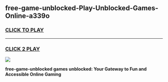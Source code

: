 
## free-game-unblocked-Play-Unblocked-Games-Online-a339o
<h3>
<a href="https://premium76.site?title=free-game-unblocked&ref=24A">CLICK TO PLAY</a></h3>
<hr>

<h3>
<a href="https://premium76.site?title=free-game-unblocked&ref=24A">CLICK 2 PLAY</a>
  
</h3>

<a href="https://premium76.site?title=free-game-unblocked&ref=24A"><img src="https://clearcache.store/games.png"></a>


**free-game-unblocked games unblocked: Your Gateway to Fun and Accessible Online Gaming**

